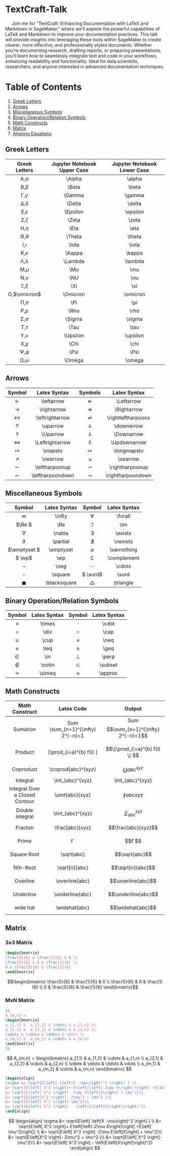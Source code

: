 # TextCraft-Talk
&nbsp;&nbsp;&nbsp;&nbsp; Join me for "TextCraft: Enhancing Documentation with LaTeX and Markdown in SageMaker," where we'll explore the powerful capabilities of LaTeX and Markdown to improve your documentation practices. This talk will provide insights into leveraging these tools within SageMaker to create clearer, more effective, and professionally styled documents. Whether you're documenting research, drafting reports, or preparing presentations, you’ll learn how to seamlessly integrate text and code in your workflows, enhancing readability and functionality. Ideal for data scientists, researchers, and anyone interested in advanced documentation techniques.


# Table of Contents
1. [Greek Letters](#GreekLetters)
2. [Arrows](#Arrows)
3. [Miscellaneous Symbols](#MiscellaneousSymbols)
3. [Binary Operation/Relation Symbols](#BinaryOperationRelationSymbols)
4. [Math Constructs](#MathConstructs)
5. [Matrix](#Matrix)
6. [Aligning Equations](#AligningEquations)

<a name="GreekLetters"></a>
## Greek Letters 

|     Greek Letters      | Jupyter Notebook Upper Case |Jupyter Notebook Lower Case |
|:----------------------:|:---------------------------:|:--------------------------:|
|   &Alpha;,$`\alpha`$   |           \Alpha            |           \alpha           |
|    &Beta;,$`\beta`$    |            \Beta            |           \beta            |
|   &Gamma;,$`\gamma`$   |           \Gamma            |           \gamma           |
|   &Delta;,$`\delta`$   |           \Delta            |           \delta           |
| &Epsilon;,$`\epsilon`$ |          \Epsilon           |          \epsilon          |
|    &Zeta;,$`\zeta`$    |            \Zeta            |           \zeta            |
|     &Eta;,$`\eta`$     |            \Eta             |            \eta            |
|   &Theta;,$`\theta`$   |           \Theta            |           \theta           |
|    &Iota;,$`\iota`$    |            \Iota            |           \iota            |
|   &Kappa;,$`\kappa`$   |           \Kappa            |           \kappa           |
|  &Lambda;,$`\lambda`$  |           \Lambda           |          \lambda           |
|      &Mu;,$`\mu`$      |             \Mu             |            \mu             |
|      &Nu;,$`\nu`$      |             \NU             |            \nu             |
|      &Xi;,$`\xi`$      |             \Xi             |            \xi             |
| &Omicron;,$`\omicron`$ |          \Omicron           |          \omicron          |
|      &Pi;,$`\pi`$      |             \Pi             |            \pi             |
|     &Rho;,$`\rho`$     |            \Rho             |            \rho            |
|   &Sigma;,$`\sigma`$   |           \Sigma            |           \sigma           |
|     &Tau;,$`\tau`$     |            \Tau             |            \tau            |
| &Upsilon;,$`\upsilon`$ |          \Upsilon           |          \upsilon          |
|     &Chi;,$`\chi`$     |            \Chi             |            \chi            |
|     &Psi;,$`\psi`$     |            \Psi             |            \Psi            |
|   &Omega;,$`\omega`$   |           \Omega            |           \omega           |



<a name="Arrows"></a>
## Arrows 


|       Symbol        |   Latex Syntax   |       Symbols        |    Latex Syntax    |
|:-------------------:|:----------------:|:--------------------:|:------------------:|
|    $\leftarrow$     |   \leftarrow     |     $\Leftarrow$     |     \Leftarrow     |
|    $\rightarrow$    |   \rightarrow    |    $\Rightarrow$     |    \Rightarrow     |
|  $\leftrightarrow$  | \leftrightarrow  | $\rightleftharpoons$ | \rightleftharpoons |
|     $\uparrow$      |     \uparrow     |     $\downarrow$     |     \downarrow     |
|     $\Uparrow$      |     \Uparrow     |     $\Downarrow$     |     \Downarrow     |
|  $\Leftrightarrow$  | \Leftrightarrow  |    $\Updownarrow$    |    \Updownarrow    |
|      $\mapsto$      |     \mapsto      |    $\longmapsto$     |    \longmapsto     |
|     $\nearrow$      |     \nearrow     |      $\searrow$      |      \searrow      |
|  $\leftharpoonup$   |  \leftharpoonup  |  $\rightharpoonup$   |  \rightharpoonup   |
| $\leftharpoondown$  | \leftharpoondown | $\rightharpoondown$  | \rightharpoondown  |

<a name="MiscellaneousSymbols"></a>
## Miscellaneous Symbols 

|    Symbol    |Latex Syntax |  Symbol  | Latex Syntax |
|:------------:|:-----:|:--------:|:------------:|
|   $\infty$   | \infty|$\forall$ |   \forall    |
|   $\Re $ 	   |\Re 	| $\Im$ |     	\Im     |
|   $\nabla$   |	\nabla 	| $\exists$ |  	\exists    |
|  $\partial$  | 	\partial |	 $\nexists$  |	\nexists |  
| $\emptyset $  |  	\emptyset | $\varnothing$ | 	\varnothing|
|  $   \wp$      |	\wp 	| $\complement$|  	\complement|
|   $\neg$  	    |\neg |	 $\cdots$  |	\cdots|
|  $\square$  	  |\square |	$ \surd$ | 	\surd|
| $\blacksquare$ |  	\blacksquare |	 $\triangle$ |	\triangle|


<a name="BinaryOperationRelationSymbols"></a>
## Binary Operation/Relation Symbols 

| Symbol | Latex Syntax|  Symbol   | Latex Syntax | 
| :------: |:------: |:---------:|:------: |
|  $\times$ | 	\times | 	 $\cdot$ |  	\cdot|
| $\div$  |	\div 	|  $\cap$   |	\cap|
| $\cup$  |	\cup 	|  $\neq$   |	\neq|
| $\leq$ | 	\leq 	|  $\geq$   |	\geq|
| $\in$ | 	\in 	|  $\perp$  |	\perp|
| $\notin$ | 	\notin 	| $\subset$ | 	\subset|
| $\simeq$ | 	\simeq 	| $\approx$ | 	\approx|

<a name="MathConstructs"></a>
## Math Constructs


|         Math Construct         |                Latex Code                |                    Output                    |
|:------------------------------:|:----------------------------------------:|:--------------------------------------------:|
|            Sumation            |     Sum \sum_{n=1}^{\infty} 2^{-n}=1     |     Sum $$\sum_{n=1}^{\infty} 2^{-n}=1$$     |
|            Product             |        \[\prod_{i=a}^{b} f(i) \]         |        $$\[\prod_{i=a}^{b} f(i) \] $$        |
|           Coproduct            |            \coprod{abc}^{xyz}            |            $$\coprod{abc}^{xyz}$$            |
|            Integral            |             \int_{abc}^{xyz}             |               \int_{abc}^{xyz}               |
| Integral Over a Closed Contour |             \oint{abc}{xyz}              |             $$\oint{abc}{xyz}$$              |
|        Double integral         |            \iint_{abc}^{xyz}             |           $$\iint_{abc}^{xyz}$$              |
|            Fracton             |             \frac{abc}{xyz}              |             $$\frac{abc}{xyz}$$              |
|             Prime              |                    f`                    |                    $$f`$$                    |   
|          Square Root           |                \sqrt{abc}                |                $$\sqrt{abc}$$                |
|            Nth-Root            |              \sqrt[n]{abc}               |              $$\sqrt[n]{abc}$$               |
|            Overline            |              \overline{abc}              |              $$\overline{abc}$$              | 
|           Underline            |             \underline{abc}              |             $$\underline{abc}$$              |
|            wide hat            |              \widehat{abc}               |              $$\widehat{abc}$$               |


<a name="Matrix"></a>
## Matrix 

### 3x3 Matrix
```latex
\begin{bmatrix}
\frac{5}{6} & \frac{1}{6} & 0 \\
\frac{5}{6} & 0 & \frac{1}{6} \\
0 & \frac{5}{6} & \frac{1}{6}
\end{bmatrix}
```

$$\begin{bmatrix}
\frac{5}{6} & \frac{1}{6} & 0 \\
\frac{5}{6} & 0 & \frac{1}{6} \\
0 & \frac{5}{6} & \frac{1}{6}
\end{bmatrix}$$

### MxN Matrix
```latex
$$
A_{m,n} = 
\begin{bmatrix}
a_{1,1} &  a_{1,2} & \cdots & a_{1,n} \\ 
a_{2,1} &  a_{2,2} & \cdots & a_{2,n} \\
\vdots & \vdots & \ddots & vdots \\
a_{m,1} &  a_{m,2} & \cdots & a_{m,n}
\end{bmatrix}
$$
```
$$
A_{m,n} =
\begin{bmatrix}
a_{1,1} &  a_{1,2} & \cdots & a_{1,n} \\
a_{2,1} &  a_{2,2} & \cdots & a_{2,n} \\
\vdots & \vdots & \ddots & vdots \\
a_{m,1} &  a_{m,2} & \cdots & a_{m,n}
\end{bmatrix}
$$

<a name="AligningEquations"></a>

```latex
\begin{align}
\sigma &= \sqrt{E\left[ \left(X -\mu\right)^2 \right] } \\
&= \sqrt{E\left[ X^2 \right]+ E\left[\left(-2\mu X\right)\right] +E\left[ \mu^2\right]} \\
&= \sqrt{E\left[ X^2 \right] -2\mu E\left[X\right] + \mu^2}\\
&= \sqrt{E\left[X^2 \right]- 2\mu^2 + \mu^2 }\\
&= \sqrt{E\left[ X^2 \right]-\mu^2}\\
&= \sqrt{E\left[ X^2 \right] - \left(E\left[X\right]\right)^2}
\end{align}
```

$$
\begin{align}
\sigma &= \sqrt{E\left[ \left(X -\mu\right)^2 \right] } \\
&= \sqrt{E\left[ X^2 \right]+ E\left[\left(-2\mu X\right)\right] +E\left[ \mu^2\right]} \\
&= \sqrt{E\left[ X^2 \right] -2\mu E\left[X\right] + \mu^2}\\
&= \sqrt{E\left[X^2 \right]- 2\mu^2 + \mu^2 }\\
&= \sqrt{E\left[ X^2 \right]-\mu^2}\\
&= \sqrt{E\left[ X^2 \right] - \left(E\left[X\right]\right)^2}
\end{align}
$$
